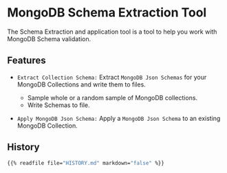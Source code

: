 # MongoDB Schema Extraction Tool

The Schema Extraction and application tool is a tool to help you work with MongoDB Schema validation.

## Features

* `Extract Collection Schema:` Extract `MongoDB Json Schemas` for your MongoDB Collections and write them to files.
    * Sample whole or a random sample of MongoDB collections.
    * Write Schemas to file.
    
* `Apply MongoDB Json Schema:` Apply a `MongoDB Json Schema` to an existing MongoDB Collection.

## History
```bash
{{% readfile file="HISTORY.md" markdown="false" %}}
```
